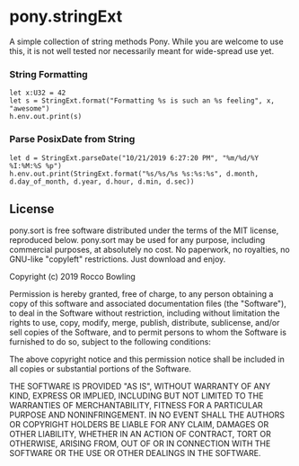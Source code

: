 # pony.stringExt

A simple collection of string methods Pony.  While you are welcome to use this, it is not well tested nor necessarily meant for wide-spread use yet.

### String Formatting
```
let x:U32 = 42
let s = StringExt.format("Formatting %s is such an %s feeling", x, "awesome")
h.env.out.print(s)
```

### Parse PosixDate from String
```
let d = StringExt.parseDate("10/21/2019 6:27:20 PM", "%m/%d/%Y %I:%M:%S %p")
h.env.out.print(StringExt.format("%s/%s/%s %s:%s:%s", d.month, d.day_of_month, d.year, d.hour, d.min, d.sec))
```

## License

pony.sort is free software distributed under the terms of the MIT license, reproduced below. pony.sort may be used for any purpose, including commercial purposes, at absolutely no cost. No paperwork, no royalties, no GNU-like "copyleft" restrictions. Just download and enjoy.

Copyright (c) 2019 Rocco Bowling

Permission is hereby granted, free of charge, to any person obtaining a copy of this software and associated documentation files (the "Software"), to deal in the Software without restriction, including without limitation the rights to use, copy, modify, merge, publish, distribute, sublicense, and/or sell copies of the Software, and to permit persons to whom the Software is furnished to do so, subject to the following conditions:

The above copyright notice and this permission notice shall be included in all copies or substantial portions of the Software.

THE SOFTWARE IS PROVIDED "AS IS", WITHOUT WARRANTY OF ANY KIND, EXPRESS OR IMPLIED, INCLUDING BUT NOT LIMITED TO THE WARRANTIES OF MERCHANTABILITY, FITNESS FOR A PARTICULAR PURPOSE AND NONINFRINGEMENT. IN NO EVENT SHALL THE AUTHORS OR COPYRIGHT HOLDERS BE LIABLE FOR ANY CLAIM, DAMAGES OR OTHER LIABILITY, WHETHER IN AN ACTION OF CONTRACT, TORT OR OTHERWISE, ARISING FROM, OUT OF OR IN CONNECTION WITH THE SOFTWARE OR THE USE OR OTHER DEALINGS IN THE SOFTWARE.